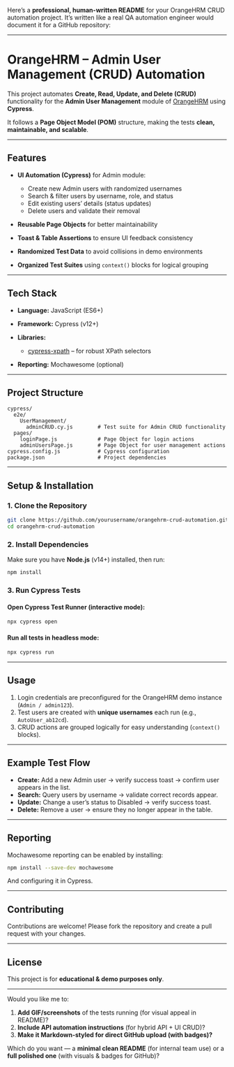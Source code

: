 Here’s a **professional, human-written README** for your OrangeHRM CRUD automation project. It’s written like a real QA automation engineer would document it for a GitHub repository:

---

# **OrangeHRM – Admin User Management (CRUD) Automation**

This project automates **Create, Read, Update, and Delete (CRUD)** functionality for the **Admin User Management** module of [OrangeHRM](https://opensource-demo.orangehrmlive.com/web/index.php/admin/viewSystemUsers) using **Cypress**.

It follows a **Page Object Model (POM)** structure, making the tests **clean, maintainable, and scalable**.

---

## **Features**

* **UI Automation (Cypress)** for Admin module:

  * Create new Admin users with randomized usernames
  * Search & filter users by username, role, and status
  * Edit existing users’ details (status updates)
  * Delete users and validate their removal
* **Reusable Page Objects** for better maintainability
* **Toast & Table Assertions** to ensure UI feedback consistency
* **Randomized Test Data** to avoid collisions in demo environments
* **Organized Test Suites** using `context()` blocks for logical grouping

---

## **Tech Stack**

* **Language:** JavaScript (ES6+)
* **Framework:** Cypress (v12+)
* **Libraries:**

  * [cypress-xpath](https://github.com/cypress-io/cypress-xpath) – for robust XPath selectors
* **Reporting:** Mochawesome (optional)

---

## **Project Structure**

```
cypress/
  e2e/
    UserManagement/
      adminCRUD.cy.js        # Test suite for Admin CRUD functionality
  pages/
    loginPage.js             # Page Object for login actions
    adminUsersPage.js        # Page Object for user management actions
cypress.config.js            # Cypress configuration
package.json                 # Project dependencies
```

---

## **Setup & Installation**

### **1. Clone the Repository**

```bash
git clone https://github.com/yourusername/orangehrm-crud-automation.git
cd orangehrm-crud-automation
```

### **2. Install Dependencies**

Make sure you have **Node.js** (v14+) installed, then run:

```bash
npm install
```

### **3. Run Cypress Tests**

#### Open Cypress Test Runner (interactive mode):

```bash
npx cypress open
```

#### Run all tests in headless mode:

```bash
npx cypress run
```

---

## **Usage**

1. Login credentials are preconfigured for the OrangeHRM demo instance (`Admin / admin123`).
2. Test users are created with **unique usernames** each run (e.g., `AutoUser_ab12cd`).
3. CRUD actions are grouped logically for easy understanding (`context()` blocks).

---

## **Example Test Flow**

* **Create:** Add a new Admin user → verify success toast → confirm user appears in the list.
* **Search:** Query users by username → validate correct records appear.
* **Update:** Change a user’s status to Disabled → verify success toast.
* **Delete:** Remove a user → ensure they no longer appear in the table.

---

## **Reporting**

Mochawesome reporting can be enabled by installing:

```bash
npm install --save-dev mochawesome
```

And configuring it in Cypress.

---

## **Contributing**

Contributions are welcome! Please fork the repository and create a pull request with your changes.

---

## **License**

This project is for **educational & demo purposes only**.

---

Would you like me to:

1. **Add GIF/screenshots** of the tests running (for visual appeal in README)?
2. **Include API automation instructions** (for hybrid API + UI CRUD)?
3. **Make it Markdown-styled for direct GitHub upload (with badges)?**

Which do you want — a **minimal clean README** (for internal team use) or a **full polished one** (with visuals & badges for GitHub)?
